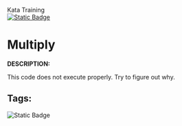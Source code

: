 Kata Training <br>
[![Static Badge](https://img.shields.io/badge/8kyu%20-%20black?style=flat&logo=codewars&labelColor=B1361E&color=black)](Javascript/8kyu)

# Multiply

**DESCRIPTION:**

This code does not execute properly. Try to figure out why.


## Tags:

![Static Badge](https://img.shields.io/badge/fundamentals%20-%20purple?style=plastic)